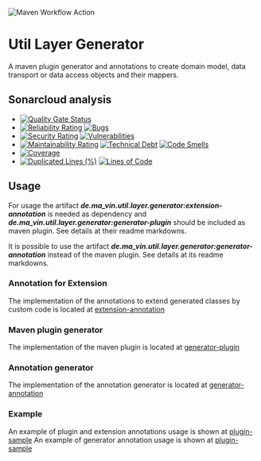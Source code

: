 ![Maven Workflow Action](https://github.com/Ma-Vin/de.ma_vin.util.layerGenerator/actions/workflows/maven.yml/badge.svg)

# Util Layer Generator

A maven plugin generator and annotations to create domain model, data transport or data access objects and their
mappers.

## Sonarcloud analysis

* [![Quality Gate Status](https://sonarcloud.io/api/project_badges/measure?project=Ma-Vin_de.ma_vin.util.layerGenerator&metric=alert_status)](https://sonarcloud.io/dashboard?id=Ma-Vin_de.ma_vin.util.layerGenerator)
* [![Reliability Rating](https://sonarcloud.io/api/project_badges/measure?project=Ma-Vin_de.ma_vin.util.layerGenerator&metric=reliability_rating)](https://sonarcloud.io/dashboard?id=Ma-Vin_de.ma_vin.util.layerGenerator)  [![Bugs](https://sonarcloud.io/api/project_badges/measure?project=Ma-Vin_de.ma_vin.util.layerGenerator&metric=bugs)](https://sonarcloud.io/dashboard?id=Ma-Vin_de.ma_vin.util.layerGenerator)
* [![Security Rating](https://sonarcloud.io/api/project_badges/measure?project=Ma-Vin_de.ma_vin.util.layerGenerator&metric=security_rating)](https://sonarcloud.io/dashboard?id=Ma-Vin_de.ma_vin.util.layerGenerator)  [![Vulnerabilities](https://sonarcloud.io/api/project_badges/measure?project=Ma-Vin_de.ma_vin.util.layerGenerator&metric=vulnerabilities)](https://sonarcloud.io/dashboard?id=Ma-Vin_de.ma_vin.util.layerGenerator)
* [![Maintainability Rating](https://sonarcloud.io/api/project_badges/measure?project=Ma-Vin_de.ma_vin.util.layerGenerator&metric=sqale_rating)](https://sonarcloud.io/dashboard?id=Ma-Vin_de.ma_vin.util.layerGenerator)  [![Technical Debt](https://sonarcloud.io/api/project_badges/measure?project=Ma-Vin_de.ma_vin.util.layerGenerator&metric=sqale_index)](https://sonarcloud.io/dashboard?id=Ma-Vin_de.ma_vin.util.layerGenerator)  [![Code Smells](https://sonarcloud.io/api/project_badges/measure?project=Ma-Vin_de.ma_vin.util.layerGenerator&metric=code_smells)](https://sonarcloud.io/dashboard?id=Ma-Vin_de.ma_vin.util.layerGenerator)
* [![Coverage](https://sonarcloud.io/api/project_badges/measure?project=Ma-Vin_de.ma_vin.util.layerGenerator&metric=coverage)](https://sonarcloud.io/dashboard?id=Ma-Vin_de.ma_vin.util.layerGenerator)
* [![Duplicated Lines (%)](https://sonarcloud.io/api/project_badges/measure?project=Ma-Vin_de.ma_vin.util.layerGenerator&metric=duplicated_lines_density)](https://sonarcloud.io/dashboard?id=Ma-Vin_de.ma_vin.util.layerGenerator)  [![Lines of Code](https://sonarcloud.io/api/project_badges/measure?project=Ma-Vin_de.ma_vin.util.layerGenerator&metric=ncloc)](https://sonarcloud.io/dashboard?id=Ma-Vin_de.ma_vin.util.layerGenerator)

## Usage

For usage the artifact ***de.ma_vin.util.layer.generator:extension-annotation*** is needed as dependency
and ***de.ma_vin.util.layer.generator:generator-plugin*** should be included as maven plugin. See details at their
readme markdowns.

It is possible to use the artifact ***de.ma_vin.util.layer.generator:generator-annotation*** instead of the maven
plugin. See details at its readme markdowns.

### Annotation for Extension

The implementation of the annotations to extend generated classes by custom code is located
at [extension-annotation](/extension-annotation)

### Maven plugin generator

The implementation of the maven plugin is located at [generator-plugin](/generator-plugin)

### Annotation generator

The implementation of the annotation generator is located at [generator-annotation](/generator-annotation)

### Example

An example of plugin and extension annotations usage is shown at [plugin-sample](/sample/plugin-sample)
An example of generator annotation usage is shown at [plugin-sample](/sample/annotation-sample)